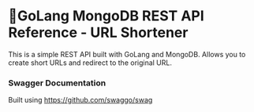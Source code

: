 # 🚀GoLang MongoDB REST API Reference - URL Shortener
This is a simple REST API built with GoLang and MongoDB.
Allows you to create short URLs and redirect to the original URL.

### Swagger Documentation
Built using https://github.com/swaggo/swag
